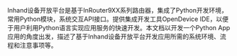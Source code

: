 Inhand设备开放平台是基于InRouter9XX系列路由器，集成了Python开发环境，常用Python模块，系统交互API接口。提供集成开发工具OpenDevice IDE，以便于用户利用Python语言实现应用服务的快速开发。本文档以开发一个Python App应用的角度出发，描述了基于Inhand设备开放平台开发应用所需的系统环境、流程和注意事项等。

